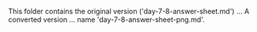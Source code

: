 This folder contains the original version ('day-7-8-answer-sheet.md') ...
A converted version ... name 'day-7-8-answer-sheet-png.md'.